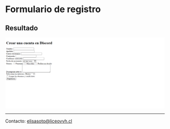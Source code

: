 # Formulario de registro

## Resultado 

![Resultado](./resources/resultado.png)

---
Contacto: <elisasoto@liceovvh.cl>